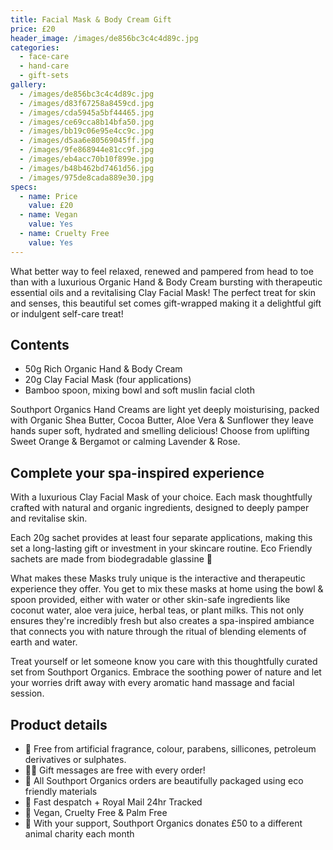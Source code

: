 ```yaml
---
title: Facial Mask & Body Cream Gift
price: £20
header_image: /images/de856bc3c4c4d89c.jpg
categories:
  - face-care
  - hand-care
  - gift-sets
gallery:
  - /images/de856bc3c4c4d89c.jpg
  - /images/d83f67258a8459cd.jpg
  - /images/cda5945a5bf44465.jpg
  - /images/ce69cca8b14bfa50.jpg
  - /images/bb19c06e95e4cc9c.jpg
  - /images/d5aa6e80569045ff.jpg
  - /images/9fe868944e81cc9f.jpg
  - /images/eb4acc70b10f899e.jpg
  - /images/b48b462bd7461d56.jpg
  - /images/975de8cada889e30.jpg
specs:
  - name: Price
    value: £20
  - name: Vegan
    value: Yes
  - name: Cruelty Free
    value: Yes
---
```


What better way to feel relaxed, renewed and pampered from head to toe than with a luxurious Organic Hand & Body Cream bursting with therapeutic essential oils and a revitalising Clay Facial Mask! The perfect treat for skin and senses, this beautiful set comes gift-wrapped making it a delightful gift or indulgent self-care treat!

## Contents

- 50g Rich Organic Hand & Body Cream
- 20g Clay Facial Mask (four applications)
- Bamboo spoon, mixing bowl and soft muslin facial cloth

Southport Organics Hand Creams are light yet deeply moisturising, packed with Organic Shea Butter, Cocoa Butter, Aloe Vera & Sunflower they leave hands super soft, hydrated and smelling delicious! Choose from uplifting Sweet Orange & Bergamot or calming Lavender & Rose.

## Complete your spa-inspired experience

With a luxurious Clay Facial Mask of your choice. Each mask thoughtfully crafted with natural and organic ingredients, designed to deeply pamper and revitalise skin.

Each 20g sachet provides at least four separate applications, making this set a long-lasting gift or investment in your skincare routine. Eco Friendly sachets are made from biodegradable glassine 🌿

What makes these Masks truly unique is the interactive and therapeutic experience they offer. You get to mix these masks at home using the bowl & spoon provided, either with water or other skin-safe ingredients like coconut water, aloe vera juice, herbal teas, or plant milks. This not only ensures they're incredibly fresh but also creates a spa-inspired ambiance that connects you with nature through the ritual of blending elements of earth and water.

Treat yourself or let someone know you care with this thoughtfully curated set from Southport Organics. Embrace the soothing power of nature and let your worries drift away with every aromatic hand massage and facial session.

## Product details

- 🍊 Free from artificial fragrance, colour, parabens, sillicones, petroleum derivatives or sulphates.
- ✍🏼 Gift messages are free with every order!
- 🌿 All Southport Organics orders are beautifully packaged using eco friendly materials
- 📮 Fast despatch + Royal Mail 24hr Tracked
- 🐰 Vegan, Cruelty Free & Palm Free
- 🐾 With your support, Southport Organics donates £50 to a different animal charity each month
